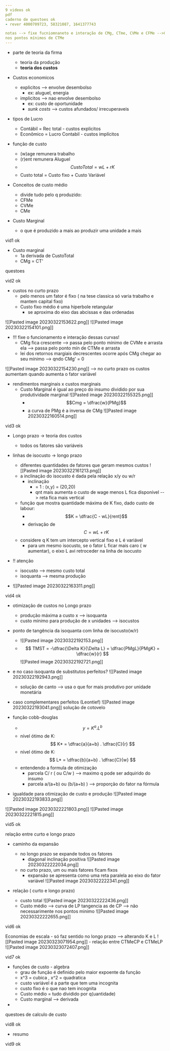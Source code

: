 ```yaml
---
9 videos ok
pdf
caderno de questoes ok
- rever 4000709723, 58321087, 1641377743

notas --> fixe fucniomnaneto e interação de CMg, CTme, CVMe e CFMe -->CMg passa
nos pontos mínimos de CTMe
---
```

- parte de teoria da firma
	- teoria da produção
	- **teoria dos custos**

- Custos economicos
	- explicitos --> envolve desembolso
		- ex: aluguel, energia
	- implicitos --> nao envolve desembolso
		- ex: custo de oportunidade
		- *sunk costs* --> custos afundados/ irrecuperaveis

- tipos de Lucro 
	- Contábil = Rec total - custos explicitos
	- Econômico = Lucro Contabil - custos implícitos

- função de custo
	- (w)age remunera trabalho
	- (r)ent remunera Aluguel
	- $$CustoTotal = wL + rK$$
	- Custo total = Custo fixo + Custo Variável

- Conceitos de custo médio
	- divide tudo pelo q produzido:
	- CFMe
	- CVMe
	- CMe

- Custo Marginal
	- o que é produzido a mais ao produzir uma unidade a mais

vid1 ok

- Custo marginal
	- 1a derivada de CustoTotal
	- CMg = CT' 

questoes

vid2 ok

- custos no curto prazo
	- pelo menos um fator é fixo  ( na tese classica só varia trabalho e mantem capital fixo)
	- Custo fixo médio é uma hiperbole retangular
		- se aproxima do eixo das abcissas e das ordenadas

![[Pasted image 20230322153622.png]]
![[Pasted image 20230322154101.png]]
- !!! fixe o funcionamento e interação dessas curvas!
	- CMg fica crescente --> passa pelo ponto mínimo de CVMe e arrasta ela --> passa pelo ponto mín de CTMe e arrasta
	- lei dos retornos margiais decrescentes ocorre após CMg chegar ao seu mínimo --> qndo CMg' = 0

![[Pasted image 20230322154230.png]]
--> no curto prazo os custos aumentam quando aumenta o fator variável

- rendimentos marginais x custos marginais
	- Custo Marginal é igual ao preço do insumo dividido por sua produtividade marginal
		![[Pasted image 20230322155325.png]]
		- $$Cmg = \dfrac{w}{PMg}$$
		- a curva de PMg é a inversa de CMg
		![[Pasted image 20230322160514.png]]
		

vid3 ok

- Longo prazo -> teoria dos custos
	- todos os fatores são variáveis

- linhas de isocusto -> longo prazo
	- diferentes quantidades de fatores que geram mesmos custos
	![[Pasted image 20230322161213.png]]
	- a inclinação do isocusto é dada pela relação x/y ou w/r
		- inclinação 
			- = 1 : (x,y) = (20,20)
			- qnt mais aumenta o custo de wage  menos L fica disponível --> reta fica mais vertical
	- função que mostra quantidade máxima de K fixo, dado custo de labour:
		- $$K = \dfrac{C - wL}{rent}$$
		- derivação de $$ C=wL + rK$$
	- considere q K tem um intercepto vertical fixo e L é variável
		- para um mesmo isocusto, se o fator L ficar mais caro ( w aumentar), o eixo L avi retroceder na linha de isocusto 


- !! atenção 
	- isocusto --> mesmo custo total
	- isoquanta --> mesma produção
- ![[Pasted image 20230322163311.png]]

vid4 ok

- otimização de custos no Longo prazo
	- produção máxima a custo x --> isoquanta
	- custo mínimo para produção de x unidades --> isocustos
- ponto de tangência da isoquanta com linha de isocusto(w/r)
	- ![[Pasted image 20230322192153.png]]
	- $$ TMST = -\dfrac{\Delta K}{\Delta L} = \dfrac{PMgL}{PMgK} = \dfrac{w}{r} $$
	![[Pasted image 20230322192721.png]]

- e no caso isoquanta de substitutos perfeitos?
	![[Pasted image 20230322192943.png]]
	- solução de canto --> usa o que for mais produtivo por unidade monetária
- caso complementares perfeitos (Leontief)
	![[Pasted image 20230322193041.png]]
	solução de cotovelo

- função cobb-douglas
	- $$ y = K^a . L^b $$
	- nível ótimo de K: $$ K* = \dfrac{a}{a+b} . \dfrac{C}{r} $$
	- nível ótimo de K: $$ L* = \dfrac{b}{a+b} . \dfrac{C}{w} $$
	- entendendo a formula de otimização 
		- parcela C/ r ( ou C/w ) --> maximo q pode ser adquirido do insumo
		- parcela a/(a+b) ou (b/(a+b) ) --> proporção do fator  na fórmula
- igualdade para otimização de custo e produção
	![[Pasted image 20230322193833.png]]

![[Pasted image 20230322221803.png]]
![[Pasted image 20230322221815.png]]

vid5 ok

relação entre curto e longo prazo

- caminho da expansão
	- no longo prazo se expande todos os fatores 
		- diagonal inclinação positiva
		![[Pasted image 20230322222034.png]]
	- no curto prazo, um ou mais fatores ficam fixos
		- expansão se apresenta como uma reta paralela ao eixo do fator variável
		![[Pasted image 20230322222341.png]]

 - relação ( curto e longo prazo) 
	 - custo total 
	![[Pasted image 20230322222436.png]]
	- Custo médio --> curva de LP tangencia as de CP --> não necessarimente nos pontos minimo
	![[Pasted image 20230322222655.png]]
	
vid6 ok

Economias de escala
	- só faz sentido no longo prazo --> alterando K e L
	![[Pasted image 20230323071954.png]]
	- relação entre CTMeCP e CTMeLP
	![[Pasted image 20230323072407.png]]

vid7 ok 

- funções de custo - algebra
	- grau de função é definido pelo maior expoente da função
	- x^3 = cubica , x^2 = quadratica
	- custo variável é a parte que tem uma incognita
	- custo fixo é o que nao tem incognita
	- Custo médio = tudo dividido por q(uantidade)
	- Custo marginal --> derivada
- 

questoes de calculo de custo

vid8 ok

- resumo

vid9 ok